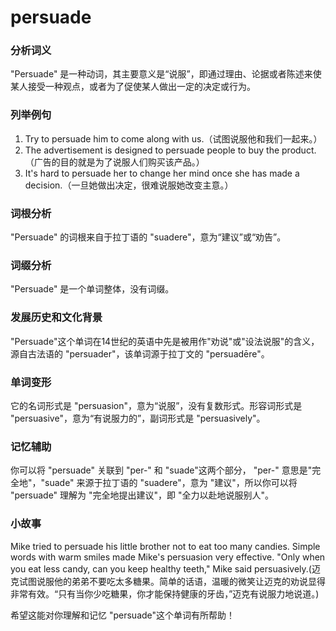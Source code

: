 # persuade

### 分析词义

  

"Persuade" 是一种动词，其主要意义是“说服”，即通过理由、论据或者陈述来使某人接受一种观点，或者为了促使某人做出一定的决定或行为。

  

### 列举例句

  

1.  Try to persuade him to come along with us.（试图说服他和我们一起来。）
2.  The advertisement is designed to persuade people to buy the product.（广告的目的就是为了说服人们购买该产品。）
3.  It's hard to persuade her to change her mind once she has made a decision.（一旦她做出决定，很难说服她改变主意。）

  

### 词根分析

  

"Persuade" 的词根来自于拉丁语的 "suadere"，意为“建议”或“劝告”。

  

### 词缀分析

  

"Persuade" 是一个单词整体，没有词缀。

  

### 发展历史和文化背景

  

"Persuade"这个单词在14世纪的英语中先是被用作"劝说"或"设法说服"的含义，源自古法语的 "persuader"，该单词源于拉丁文的 "persuadēre"。

  

### 单词变形

  

它的名词形式是 "persuasion"，意为“说服”，没有复数形式。形容词形式是 "persuasive"，意为“有说服力的”，副词形式是 "persuasively"。

  

### 记忆辅助

  

你可以将 "persuade" 关联到 "per-" 和 "suade"这两个部分， "per-" 意思是"完全地"，"suade" 来源于拉丁语的 "suadere"，意为 "建议"，所以你可以将 "persuade" 理解为 "完全地提出建议"，即 "全力以赴地说服别人"。

  

### 小故事

  

Mike tried to persuade his little brother not to eat too many candies. Simple words with warm smiles made Mike's persuasion very effective. "Only when you eat less candy, can you keep healthy teeth," Mike said persuasively.(迈克试图说服他的弟弟不要吃太多糖果。简单的话语，温暖的微笑让迈克的劝说显得非常有效。“只有当你少吃糖果，你才能保持健康的牙齿，”迈克有说服力地说道。)

  

希望这能对你理解和记忆 "persuade"这个单词有所帮助！
